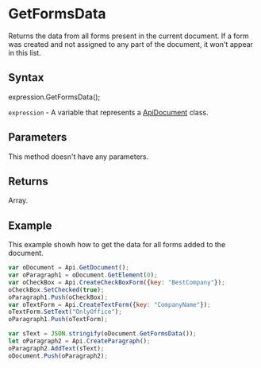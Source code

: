 # GetFormsData

Returns the data from all forms present in the current document.If a form was created and not assigned to any part of the document, it won't appear in this list.

## Syntax

expression.GetFormsData();

`expression` - A variable that represents a [ApiDocument](../ApiDocument.md) class.

## Parameters

This method doesn't have any parameters.

## Returns

Array.<FormData>

## Example

This example showh how to get the data for all forms added to the document.

```javascript
var oDocument = Api.GetDocument();
var oParagraph1 = oDocument.GetElement(0);
var oCheckBox = Api.CreateCheckBoxForm({key: "BestCompany"});
oCheckBox.SetChecked(true);
oParagraph1.Push(oCheckBox);
var oTextForm = Api.CreateTextForm({key: "CompanyName"});
oTextForm.SetText("OnlyOffice");
oParagraph1.Push(oTextForm);

var sText = JSON.stringify(oDocument.GetFormsData());
let oParagraph2 = Api.CreateParagraph();
oParagraph2.AddText(sText);
oDocument.Push(oParagraph2);

```
